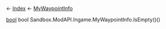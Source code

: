 ← [Index](Api-Index) ← [MyWaypointInfo](Sandbox.ModAPI.Ingame.MyWaypointInfo)

[bool](System.Boolean) bool Sandbox.ModAPI.Ingame.MyWaypointInfo.IsEmpty()()
